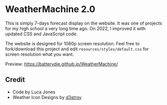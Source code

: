 # WeatherMachine 2.0
This is simply 7-days forecast display on the website. It was one of projects for my high school a very long time ago. On 2022, I improved it with updated CSS and JavaScript code.

The website is designed for 1080p screen resolution. Feel free to fork/download this project and edit `resources/styles/default.css` for screen resolution what you want.

Preview: https://batterydie.github.io/WeatherMachine/

## Credit
- Code by Luca Jones
- Weather Icon Designs by [d3stroy](http://d3stroy.deviantart.com/art/SILq-Weather-Icons-356609017)
